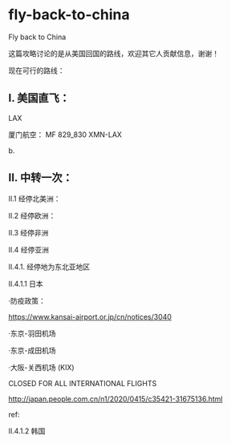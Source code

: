 # fly-back-to-china

Fly back to China

这篇攻略讨论的是从美国回国的路线，欢迎其它人贡献信息，谢谢！
  
现在可行的路线：

## I. 美国直飞：


LAX

厦门航空： MF 829_830 XMN-LAX 

b. 


## II. 中转一次：


II.1 经停北美洲：

II.2 经停欧洲：

II.3 经停非洲

II.4 经停亚洲

II.4.1. 经停地为东北亚地区

II.4.1.1 日本

·防疫政策：

https://www.kansai-airport.or.jp/cn/notices/3040

·东京-羽田机场

·东京-成田机场



·大阪-关西机场 (KIX)

CLOSED FOR ALL INTERNATIONAL FLIGHTS

http://japan.people.com.cn/n1/2020/0415/c35421-31675136.html

ref:

II.4.1.2 韩国



